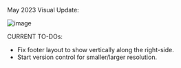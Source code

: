 May 2023 Visual Update:

![image](https://github.com/sahendrikse/portfolio-site-2023-alpha/assets/22767324/1404eb11-9957-4345-973b-9959dc08c213)

CURRENT TO-DOs:

- Fix footer layout to show vertically along the right-side.
- Start version control for smaller/larger resolution.
